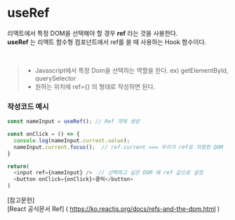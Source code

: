 # useRef 

리액트에서 특정 DOM을 선택해야 할 경우 **ref** 라는 것을 사용한다.  
**useRef** 는 리액트 함수형 컴포넌트에서 ref를 쓸 때 사용하는 Hook 함수이다.

<br/>

>
> - Javascript에서 특정 Dom을 선택하는 역할을 한다. ex) getElementById, querySelector
> - 원하는 위치에 ref={} 의 형태로 작성하면 된다.
> 

### 작성코드 예시
```js
const nameInput = useRef(); // Ref 객체 생성

const onClick = () => {
  console.log(nameInput.current.value);
  nameInput.current.focus();  // ref.current === 우리가 ref로 지정한 DOM
}

return(
  <input ref={nameInput} />  // 선택하고 싶은 DOM 에 ref 값으로 설정
  <button onClick={onClick}>클릭</button>
)
```

[참고문헌]  
[React 공식문서 Ref] ( https://ko.reactjs.org/docs/refs-and-the-dom.html )




